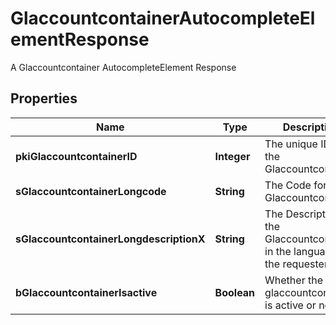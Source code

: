 

# GlaccountcontainerAutocompleteElementResponse

A Glaccountcontainer AutocompleteElement Response

## Properties

| Name | Type | Description | Notes |
|------------ | ------------- | ------------- | -------------|
|**pkiGlaccountcontainerID** | **Integer** | The unique ID of the Glaccountcontainer |  |
|**sGlaccountcontainerLongcode** | **String** | The Code for the Glaccountcontainer |  |
|**sGlaccountcontainerLongdescriptionX** | **String** | The Description for the Glaccountcontainer in the language of the requester |  |
|**bGlaccountcontainerIsactive** | **Boolean** | Whether the glaccountcontainer is active or not |  |



